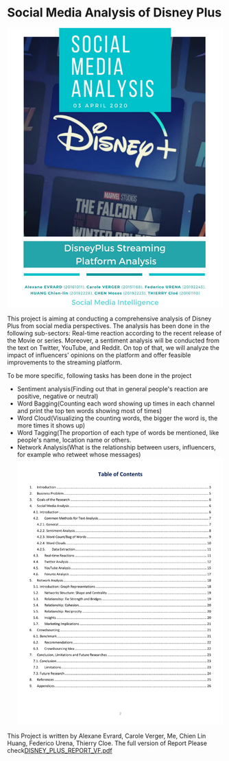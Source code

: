# Social Media Analysis of Disney Plus

![image](Disney_Plus.jpg)

This project is aiming at conducting a comprehensive analysis of Disney Plus from social media perspectives. The analysis has been done in the following sub-sectors: Real-time reaction according to the recent release of the Movie or series. Moreover, a sentiment analysis will be conducted from the text on Twitter, YouTube, and Reddit. On top of that, we will analyze the impact of influencers' opinions on the platform and offer feasible improvements to the streaming platform. 

To be more specific, following tasks has been done in the project
- Sentiment analysis(Finding out that in general people's reaction are positive, negative or neutral)
- Word Bagging(Counting each word showing up times in each channel and print the top ten words showing most of times)
- Word Cloud(Visualizing the counting words, the bigger the word is, the more times it shows up)
- Word Tagging(The proportion of each type of words be mentioned, like people's name, location name or others.
- Network Analysis(What is the relationship between users, influencers, for example who retweet whose messages)
![image](Disney_Plus_tableofcontent.jpg)

This Project is written by Alexane Evrard, Carole Verger, Me, Chien Lin Huang, Federico Urena, Thierry Cloe.
The full version of Report Please check[DISNEY_PLUS_REPORT_VF.pdf](https://github.com/YH-Chen1225/Text-Mining-DisneyPlus/files/10102823/DISNEY_PLUS_REPORT_VF.pdf)
